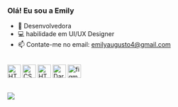 ### Olá! Eu sou a Emily

- 🌱 Desenvolvedora
- 💻 habilidade em UI/UX Designer
- 📫 Contate-me no email: emilyaugusto4@gmail.com





<div style="display: inline_block"><br>
<img alt="HTML5" width="30" height="30" src="https://cdn.jsdelivr.net/gh/devicons/devicon/icons/html5/html5-original.svg">
<img alt="CSS" width="30" height="30" src="https://cdn.jsdelivr.net/gh/devicons/devicon/icons/css3/css3-original.svg" />
<img alt="HTML5" width="30" height="30" src="https://cdn.jsdelivr.net/gh/devicons/devicon/icons/javascript/javascript-original.svg">
<img alt="Dart" width="30" height="30" src="https://cdn.jsdelivr.net/gh/devicons/devicon/icons/dart/dart-original.svg" />
<img  alt="figma" width="30" height="30" src="https://cdn.jsdelivr.net/gh/devicons/devicon/icons/figma/figma-original.svg" />
</div>

##


<div>
<a href="https://www.linkedin.com/in/emilyaugusto/" target="_blank"> <img src="https://img.shields.io/badge/LinkedIn-0077B5?style=for-the-badge&logo=linkedin&logoColor=white" target="_blank"> </a>
</div>
